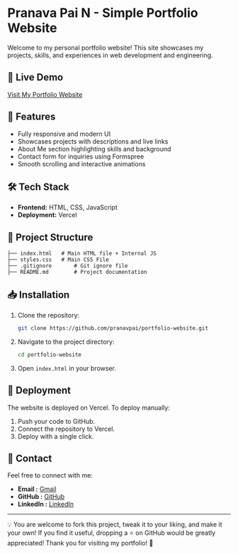 # Pranava Pai N - Simple Portfolio Website

Welcome to my personal portfolio website! This site showcases my projects, skills, and experiences in web development and engineering.

## 🚀 Live Demo
<a href="https://portfoliowebsite-git-main-pranav-pais-projects.vercel.app/" target="_blank">Visit My Portfolio Website</a>

## 📌 Features
- Fully responsive and modern UI
- Showcases projects with descriptions and live links
- About Me section highlighting skills and background
- Contact form for inquiries using Formspree
- Smooth scrolling and interactive animations

## 🛠️ Tech Stack
- **Frontend:** HTML, CSS, JavaScript
- **Deployment:** Vercel

## 📂 Project Structure
```
├── index.html   # Main HTML file + Internal JS
├── styles.css   # Main CSS File
├── .gitignore       # Git ignore file
├── README.md        # Project documentation
```

## 📥 Installation
1. Clone the repository:
   ```sh
   git clone https://github.com/pranavpai/portfolio-website.git
   ```
2. Navigate to the project directory:
   ```sh
   cd portfolio-website
   ```
3. Open `index.html` in your browser.

## 🚀 Deployment
The website is deployed on Vercel. To deploy manually:
1. Push your code to GitHub.
2. Connect the repository to Vercel.
3. Deploy with a single click.

## 📧 Contact
Feel free to connect with me:
- **Email :** <a href="mailto:pranavpai0309@gmail.com">Gmail</a>
- **GitHub :** <a href="https://github.com/Pranava-Pai-N" target="_blank">GitHub</a>
- **LinkedIn :** <a href="https://www.linkedin.com/in/pranav-pai-n-563106292" target="_blank">LinkedIn</a>

---
💡 You are welcome to fork this project, tweak it to your liking, and make it your own! If you find it useful, dropping a ⭐ on GitHub would be greatly appreciated!
Thank you for visiting my portfolio! 🚀

